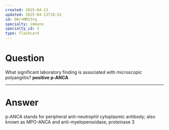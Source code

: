 ```yaml
---
created: 2025-04-13
updated: 2025-04-13T10:52
id: O0r+MM23+q
specialty: immuno
specialty_id: 3
type: flashcard
---
```


# Question
What significant laboratory finding is associated with microscopic polyangiitis?   **positive p-ANCA**

---

# Answer
p-ANCA stands for peripheral anti-neutrophil cytoplasmic antibody; also known as MPO-ANCA and anti-myeloperoxidase, proteinase 3